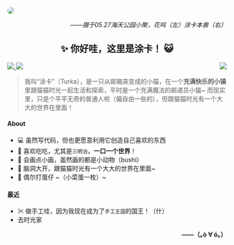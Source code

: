 <a href="https://www.bilibili.com/video/BV1Bk4y1W7fY">
    <img style="border-radius: 15px;" src="https://upload-cdn.turka.cn/turka-cn-data/%E8%8A%B1%E9%B8%A3%E6%B6%82%E5%8D%A1.JPG?imageMogr2/rquality/50/crop/1280x720/gravity/center" />
</a>

<p align="right"><i>——摄于05.27海天公园小聚，花呜（左）涂卡本兽（右）</i></p>

<h2 align="center">✨ 你好哇，这里是涂卡！ 😺</h2>

<a href="https://turka.cn">
    <img src="https://img.shields.io/badge/涂卡手账-turka.cn-7ccefe?style=for-the-badge" />
</a>

<a href="https://space.bilibili.com/179467753">
    <img src="https://img.shields.io/badge/Bilibili-涂卡--Turka-fc8bab?style=for-the-badge" />
</a>

<img align="right" src="https://github-readme-stats.vercel.app/api?username=turka-cn&bg_color=7ccefe&title_color=ffffff&text_color=b0e2fe&hide_border=true" />

> 我叫“涂卡”（Turka），是一只从邮箱突变成的小猫，在一个**充满快乐的小镇**里跟猫猫时光一起生活和探索，平时是一个充满魔法的邮递员小猫~
> 而现实里，只是个平平无奇的普通人啦（偏自由一些的），但跟猫猫时光有一个大大的世界在里面！

#### About

- 💻 虽然写代码，但也更愿意利用它创造自己喜欢的东西
- 🥪 喜欢吃吃，尤其是`三明治`，**一口一个世界**！
- 🎨 会画点小画，虽然画的都是小动物（bushi）
- 🌌 脑洞大开，跟猫猫时光有一个大大的世界在里面~
- 🥚 偶尔打蛋仔 ~（小菜蛋一枚）~

#### 最近
- ✂ 做手工哇，因为我现在成为了`手工王国`的国王！（什）
- 去时光家

<p align="right"><b>——（｡ò ∀ ó｡）</b></p>
